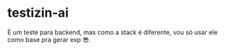 # testizin-ai
É um teste para backend, mas como a stack é diferente, vou só usar ele como base pra gerar exp 😎.
